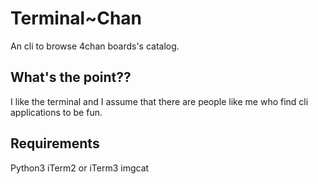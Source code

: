 # Terminal~Chan
An cli to browse 4chan boards's catalog.
## What's the point??
I like the terminal and I assume that there are people like me who find cli applications to be fun.
## Requirements
Python3
iTerm2 or iTerm3
imgcat 
